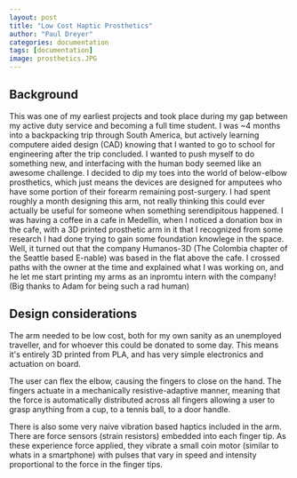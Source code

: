 ```yaml
---
layout: post
title: "Low Cost Haptic Prosthetics"
author: "Paul Dreyer"
categories: documentation
tags: [documentation]
image: prosthetics.JPG
---
```


## Background

This was one of my earliest projects and took place during my gap between my active duty service and
becoming a full time student. I was ~4 months into a backpacking trip through South America, but
actively learning computere aided design (CAD) knowing that I wanted to go to school for engineering
after the trip concluded. I wanted to push myself to do something new, and interfacing with the 
human body seemed like an awesome challenge. I decided to dip my toes into the world of below-elbow
prosthetics, which just means the devices are designed for amputees who have some portion of their
forearm remaining post-surgery. I had spent roughly a month designing this arm, not really thinking
this could ever actually be useful for someone when something serendipitous happened. I was having a
coffee in a cafe in Medellin, when I noticed a donation box in the cafe, with a 3D printed 
prosthetic arm in it that I recognized from some research I had done trying to gain some foundation
knowlege in the space. Well, it turned out that the company Humanos-3D (The Colombia chapter of the 
Seattle based E-nable) was based in the flat above the cafe. I crossed paths with the owner at the
time and explained what I was working on, and he let me start printing my arms as an inpromtu
intern with the company! (Big thanks to Adam for being such a rad human)


## Design considerations

The arm needed to be low cost, both for my own sanity as an unemployed traveller, and for whoever 
this could be donated to some day. This means it's entirely 3D printed from PLA, and has very simple
electronics and actuation on board.

The user can flex the elbow, causing the fingers to close on the hand. The fingers actuate in a 
mechanically resistive-adaptive manner, meaning that the force is automatically distributed across 
all fingers allowing a user to grasp anything from a cup, to a tennis ball, to a door handle. 

There is also some very naive vibration based haptics included in the arm. There are force sensors
(strain resistors) embedded into each finger tip. As these experience force applied, they vibrate a
small coin motor (similar to whats in a smartphone) with pulses that vary in speed and intensity
proportional to the force in the finger tips.
